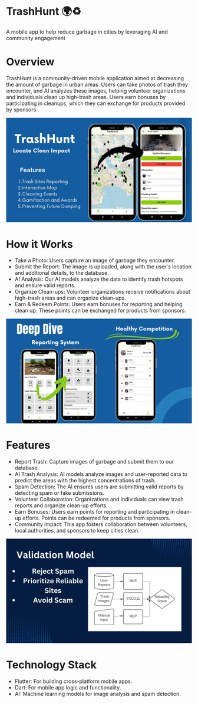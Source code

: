 # TrashHunt 🌍♻️
A mobile app to help reduce garbage in cities by leveraging AI and community engagement

# Overview
TrashHunt is a community-driven mobile application aimed at decreasing the amount of garbage in urban areas. Users can take photos of trash they encounter, and AI analyzes these images, helping volunteer organizations and individuals clean up high-trash areas. Users earn bonuses by participating in cleanups, which they can exchange for products provided by sponsors.

![TrashHunt interface, 1](assets/images/TrashHunt.jpg)

# How it Works
* Take a Photo: Users capture an image of garbage they encounter.
* Submit the Report: The image is uploaded, along with the user's location and additional details, to the database.
* AI Analysis: Our AI models analyze the data to identify trash hotspots and ensure valid reports.
* Organize Clean-ups: Volunteer organizations receive notifications about high-trash areas and can organize clean-ups.
* Earn & Redeem Points: Users earn bonuses for reporting and helping clean up. These points can be exchanged for products from sponsors.

![TrashHunt interface, 1](assets/images/TrashHunt2.jpg)

# Features
* Report Trash: Capture images of garbage and submit them to our database.
* AI Trash Analysis: AI models analyze images and user-reported data to predict the areas with the highest concentrations of trash.
* Spam Detection: The AI ensures users are submitting valid reports by detecting spam or fake submissions.
* Volunteer Collaboration: Organizations and individuals can view trash reports and organize clean-up efforts.
* Earn Bonuses: Users earn points for reporting and participating in clean-up efforts. Points can be redeemed for products from sponsors.
* Community Impact: This app fosters collaboration between volunteers, local authorities, and sponsors to keep cities clean.

![TrashHunt interface, 1](assets/images/TrashHunt3.jpg)

# Technology Stack
* Flutter: For building cross-platform mobile apps.
* Dart: For mobile app logic and functionality.
* AI: Machine learning models for image analysis and spam detection.
